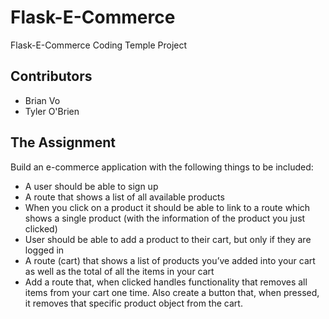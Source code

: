 # Flask-E-Commerce
Flask-E-Commerce Coding Temple Project

## Contributors

* Brian Vo
* Tyler O'Brien

## The Assignment

Build an e-commerce application with the following things to be included:

- A user should be able to sign up
- A route that shows a list of all available products
- When you click on a product it should be able to link to a route which shows a single product (with the information of the product you just clicked)
- User should be able to add a product to their cart, but only if they are logged in
- A route (cart) that shows a list of products you’ve added into your cart as well as the total of all the items in your cart
- Add a route that, when clicked handles functionality that removes all items from your cart one time. Also create a button that, when pressed, it removes that specific product object from the cart.
